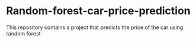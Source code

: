 # Random-forest-car-price-prediction
This repository contains a project that predicts the price of the car using random forest
